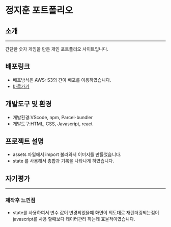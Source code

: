# 정지훈 포트폴리오

## 소개

---

간단한 숫자 게임을 만든 개인 포트폴리오 사이트입니다.

## 배포링크

- 배포방식은 AWS: S3의 간이 배포를 이용하였습니다.
- [바로가기](https://jihoon-project-4.s3.ap-northeast-2.amazonaws.com/index.html)

## 개발도구 및 환경

- 개발환경:VScode, npm, Parcel-bundler
- 개발도구:HTML, CSS, Javascript, react

## 프로젝트 설명

- assets 파일에서 import 불러와서 이미지를 만들었습니다.
- state 를 사용해서 총합과 기록을 나타나게 하였습니다.

## 자기평가

---

### 제작후 느낀점

- state를 사용하여서 변수 값이 변경되었을떄 화면이 의도대로 재렌더링되는점이 javascript를 사용 할때보다 데이터관리 하는데 효율적이였습니다.
